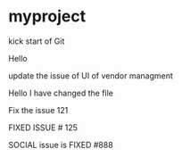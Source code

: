 myproject
=========

kick start of Git 

Hello 

update the issue of UI of vendor managment 

Hello I have changed the file 

Fix the issue 121

FIXED ISSUE # 125

SOCIAL issue is FIXED #888